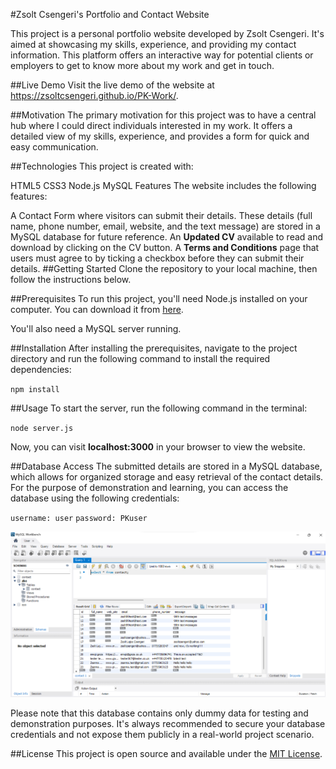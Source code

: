 #Zsolt Csengeri's Portfolio and Contact Website

This project is a personal portfolio website developed by Zsolt Csengeri. It's aimed at showcasing my skills, experience, and providing my contact information. This platform offers an interactive way for potential clients or employers to get to know more about my work and get in touch.

##Live Demo
Visit the live demo of the website at https://zsoltcsengeri.github.io/PK-Work/.

##Motivation
The primary motivation for this project was to have a central hub where I could direct individuals interested in my work. It offers a detailed view of my skills, experience, and provides a form for quick and easy communication.

##Technologies
This project is created with:

HTML5
CSS3
Node.js
MySQL
Features
The website includes the following features:

A Contact Form where visitors can submit their details. These details (full name, phone number, email, website, and the text message) are stored in a MySQL database for future reference.
An **Updated CV** available to read and download by clicking on the CV button.
A **Terms and Conditions** page that users must agree to by ticking a checkbox before they can submit their details.
##Getting Started
Clone the repository to your local machine, then follow the instructions below.

##Prerequisites
To run this project, you'll need Node.js installed on your computer. You can download it from [here](https://nodejs.org/en).

You'll also need a MySQL server running.

##Installation
After installing the prerequisites, navigate to the project directory and run the following command to install the required dependencies:

`npm install`


##Usage
To start the server, run the following command in the terminal:


`node server.js`

Now, you can visit **localhost:3000** in your browser to view the website.

##Database Access
The submitted details are stored in a MySQL database, which allows for organized storage and easy retrieval of the contact details. For the purpose of demonstration and learning, you can access the database using the following credentials:


`username: user`
`password: PKuser`

![Alt text](image.png)

Please note that this database contains only dummy data for testing and demonstration purposes. It's always recommended to secure your database credentials and not expose them publicly in a real-world project scenario.

##License
This project is open source and available under the [MIT License](docs/LICENSE).
